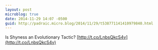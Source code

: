 ```yaml
---
layout: post
microblog: true
date: 2014-11-29 14:07 -0500
guid: http://padraic.micro.blog/2014/11/29/t538771141410979840.html
---
```

Is Shyness an Evolutionary Tactic? [http://t.co/LnbsQkcS4v](http://t.co/LnbsQkcS4v)
